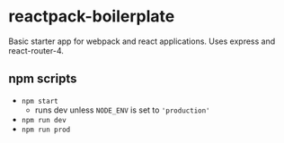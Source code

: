 # reactpack-boilerplate
Basic starter app for webpack and react applications. Uses express and react-router-4.

## npm scripts
- `npm start`
    - runs dev unless `NODE_ENV` is set to `'production'`
- `npm run dev `
- `npm run prod`

